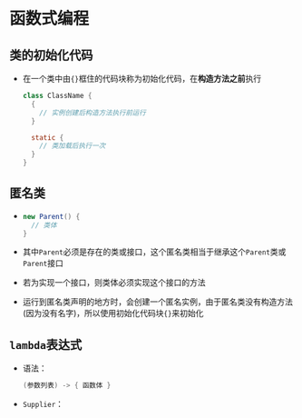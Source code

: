 # 函数式编程

## 类的初始化代码

- 在一个类中由`{}`框住的代码块称为初始化代码，在**构造方法之前**执行

  ```java
  class ClassName {
    {
      // 实例创建后构造方法执行前运行
    }

    static {
      // 类加载后执行一次
    }
  }
  ```

## 匿名类

- ```java
  new Parent() {
    // 类体
  }
  ```

- 其中`Parent`必须是存在的类或接口，这个匿名类相当于继承这个`Parent`类或`Parent`接口
- 若为实现一个接口，则类体必须实现这个接口的方法
- 运行到匿名类声明的地方时，会创建一个匿名实例，由于匿名类没有构造方法(因为没有名字)，所以使用初始化代码块`{}`来初始化

## `lambda`表达式

- 语法：

  ```java
  (参数列表) -> { 函数体 }
  ```

- `Supplier`：
